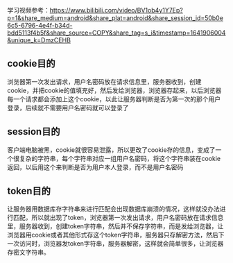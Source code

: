 学习视频参考：https://www.bilibili.com/video/BV1ob4y1Y7Ep?p=1&share_medium=android&share_plat=android&share_session_id=50b0e6c5-6796-4e4f-b34d-bdd5113f4b5f&share_source=COPY&share_tag=s_i&timestamp=1641906004&unique_k=DmzCEHB

## cookie目的

浏览器第一次发出请求，用户名密码放在请求信息里，服务器收到，创建cookie，并把cookie的值填充好，然后发给浏览器，浏览器存起来，以后浏览器每一个请求都会添加上这个cookie，以此让服务器判断是否为第一次的那个用户登录，后续就不需要用户名密码就可以登录了

## session目的  

客户端电脑被黑，cookie就很容易泄露，所以更改了cookie存的信息，变成了一个很复杂的字符串，每个字符串对应一组用户名密码，将这个字符串装在cookie返回，以后用这个来判断是否为用户本人登录，而不是用户名密码  

## token目的  

让服务器用数据库存字符串来进行匹配会出现数据库崩溃的情况，这样就没办法进行匹配，所以就出现了token，浏览器第一次发出请求，用户名密码放在请求信息里，服务器收到，创建token字符串，然后并不保存字符串，而是发给浏览器，让浏览器用cookie或者其他形式存这个token字符串，服务器只存解密方法，然后下一次访问时，浏览器发token字符串，服务器解密，这样就会简单很多，让浏览器存密文字符串。
